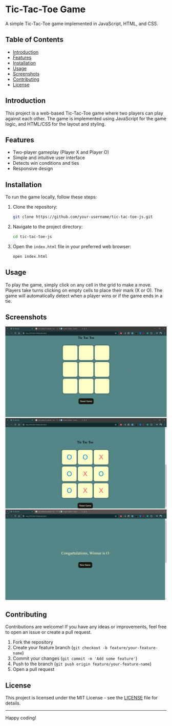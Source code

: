 # Tic-Tac-Toe Game

A simple Tic-Tac-Toe game implemented in JavaScript, HTML, and CSS.

## Table of Contents
- [Introduction](#introduction)
- [Features](#features)
- [Installation](#installation)
- [Usage](#usage)
- [Screenshots](#screenshots)
- [Contributing](#contributing)
- [License](#license)

## Introduction
This project is a web-based Tic-Tac-Toe game where two players can play against each other. The game is implemented using JavaScript for the game logic, and HTML/CSS for the layout and styling.

## Features
- Two-player gameplay (Player X and Player O)
- Simple and intuitive user interface
- Detects win conditions and ties
- Responsive design

## Installation
To run the game locally, follow these steps:

1. Clone the repository:
    ```sh
    git clone https://github.com/your-username/tic-tac-toe-js.git
    ```

2. Navigate to the project directory:
    ```sh
    cd tic-tac-toe-js
    ```

3. Open the `index.html` file in your preferred web browser:
    ```sh
    open index.html
    ```

## Usage
To play the game, simply click on any cell in the grid to make a move. Players take turns clicking on empty cells to place their mark (X or O). The game will automatically detect when a player wins or if the game ends in a tie.

## Screenshots
![Screenshot 1](imgs/Screenshot%202024-05-16%20211333.png)
![Screenshot 2](imgs/Screenshot%202024-05-16%20211420.png)
![Screenshot 3](imgs/Screenshot%202024-05-16%20211432.png)

## Contributing
Contributions are welcome! If you have any ideas or improvements, feel free to open an issue or create a pull request.

1. Fork the repository
2. Create your feature branch (`git checkout -b feature/your-feature-name`)
3. Commit your changes (`git commit -m 'Add some feature'`)
4. Push to the branch (`git push origin feature/your-feature-name`)
5. Open a pull request

## License
This project is licensed under the MIT License - see the [LICENSE](LICENSE) file for details.

---

Happy coding!
